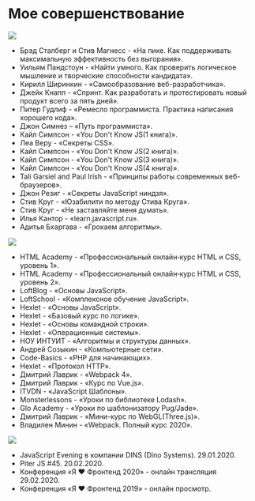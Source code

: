 # Мое совершенствование
![](https://img.shields.io/badge/-%D0%9A%D0%9D%D0%98%D0%93%D0%98-%23088A08)

- Брэд Сталберг и Стив Магнесс - «На пике. Как поддерживать максимальную эффективность без выгорания».
- Уильям Пандстоун - «Найти умного. Как проверить логическое мышление и творческие способности кандидата».
- Кирилл Ширинкин - «Самообразование веб-разработчика».
- Джейк Кнапп - «Спринт. Как разработать и протестировать новый продукт всего за пять дней».
- Питер Гудлиф - «Ремесло программиста. Практика написания хорошего кода».
- Джон Симнез – «Путь программиста».
- Кайл Симпсон - «You Don't Know JS(1 книга)».
- Леа Веру - «Секреты СSS».
- Кайл Симпсон - «You Don't Know JS(2 книга)».
- Кайл Симпсон - «You Don't Know JS(3 книга)».
- Кайл Симпсон - «You Don't Know JS(4 книга)».
- Tali Garsiel and Paul Irish - «Принципы работы современных веб-браузеров».
- Джон Резиг - «Секреты JavaScript ниндзя».
- Стив Круг - «Юзабилити по методу Стива Круга».
- Стив Круг - «Не заставляйте меня думать».
- Илья Кантор - «learn.javascript.ru».
- Адитья Бхаргава - «Грокаем алгоритмы».

![](https://img.shields.io/badge/-%D0%9E%D0%9D%D0%9B%D0%90%D0%99%D0%9D%20%D0%9A%D0%A3%D0%A0%D0%A1%D0%AB-%23FF00BF)

- HTML Academy - «Профессиональный онлайн‑курс HTML и CSS, уровень 1».
- HTML Academy - «Профессиональный онлайн‑курс HTML и CSS, уровень 2».
- LoftBlog - «Основы JavaScript».
- LoftSchool - «Комплексное обучение JavaScript».
- Hexlet - «Основы JavaScript».
- Hexlet - «Базовый курс по логике».
- Hexlet - «Основы командной строки».
- Hexlet - «Операционные системы».
- НОУ ИНТУИТ - «Алгоритмы и структуры данных».
- Андрей Созыкин - «Компьютерные сети».
- Code-Basics - «PHP для начинающих».
- Hexlet - «Протокол HTTP».
- Дмитрий Лаврик - «Webpack 4».
- Дмитрий Лаврик - «Курс по Vue.js».
- ITVDN - «JavaScript Шаблоны».
- Monsterlessons - «Уроки по библиотеке Lodash».
- Glo Academy - «Уроки по шаблонизатору Pug/Jade».
- Дмитрий Лаврик - «Мини-курс по WebGL(Three.js)».
- Владилен Минин - «Webpack. Полный курс 2020».

![](https://img.shields.io/badge/-%D0%9C%D0%98%D0%A2%D0%90%D0%9F%D0%AB%2C%20%D0%9A%D0%9E%D0%9D%D0%A4%D0%95%D0%A0%D0%95%D0%9D%D0%A6%D0%98%D0%98-%232E9AFE)

- JavaScript Evening в компании DINS (Dino Systems). 29.01.2020.
- Piter JS #45. 20.02.2020.
- Конференция «Я ❤ Фронтенд 2020» - онлайн трансляция 29.02.2020.
- Конференция «Я ❤ Фронтенд 2019» - онлайн просмотр.

